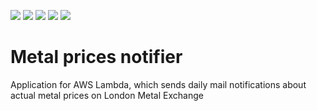 [![](https://img.shields.io/badge/Java-21-blue)](/pom.xml)
[![](https://img.shields.io/badge/Spring%20Boot-3.5.6-blue)](/pom.xml)
[![](https://img.shields.io/badge/Testcontainers-2.0.0-blue)](/metal-prices-lambda/pom.xml)
[![](https://img.shields.io/badge/Maven-3.9.11-blue)](https://img.shields.io/badge/maven-v3.9.11-blue)
[![](https://img.shields.io/badge/License-MIT-blue.svg)](https://opensource.org/licenses/MIT)

# Metal prices notifier
Application for AWS Lambda, which sends daily mail notifications about actual metal prices on London Metal Exchange
